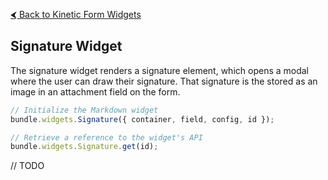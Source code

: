 [&#x2B9C; Back to Kinetic Form Widgets](README.md)

## Signature Widget

The signature widget renders a signature element, which opens a modal where the user can draw their signature. That signature is the stored as an image in an attachment field on the form.

```js
// Initialize the Markdown widget
bundle.widgets.Signature({ container, field, config, id });

// Retrieve a reference to the widget's API
bundle.widgets.Signature.get(id);
```

// TODO
